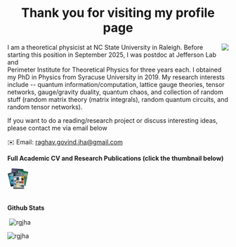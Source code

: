 ### 
<h1 align="center"> Thank you for visiting my profile page </h1>  
<a href="https://komarev.com/ghpvc/?username=rgjha"><img align="right" src="https://komarev.com/ghpvc/?username=rgjha&color=orange" /></a>

I am a theoretical physicist at NC State University in Raleigh. Before starting this position in September 2025, I was postdoc at Jefferson Lab and  
Perimeter Institute for Theoretical Physics for three years each. I obtained my PhD in Physics from Syracuse University in 2019. 
My research interests include --  quantum information/computation, lattice gauge theories, tensor networks, gauge/gravity duality, quantum chaos, 
and collection of random stuff (random matrix theory (matrix integrals), random quantum circuits, and 
random tensor networks). 

If you want to do a reading/research project or discuss interesting ideas, please contact me via email below

✉️  Email: [raghav.govind.jha@gmail.com](mailto:rgjha1989@gmail.com)
  
<summary><b> Full Academic CV and Research Publications (click the thumbnail below) </b></summary>
 
<a href="https://rgjha.github.io/raghav_jha_cv.pdf" target="_blank" rel="noreferrer"><img src="https://github.com/rgjha/rgjha.github.io/blob/master/gallery/image1.png" width="48" height="48" /></a></p>

 </br> 
 
 <summary><b>Github Stats</b></summary>
 <p>&nbsp;<img align="center" src="https://github-readme-stats.vercel.app/api?username=rgjha&show_icons=true&locale=en&theme=algolia" alt="rgjha" /></p>

<p><img align="left" src="https://github-readme-stats.vercel.app/api/top-langs?username=rgjha&show_icons=true&theme=algolia&locale=en&layout=compact" alt="rgjha" /></p>  
